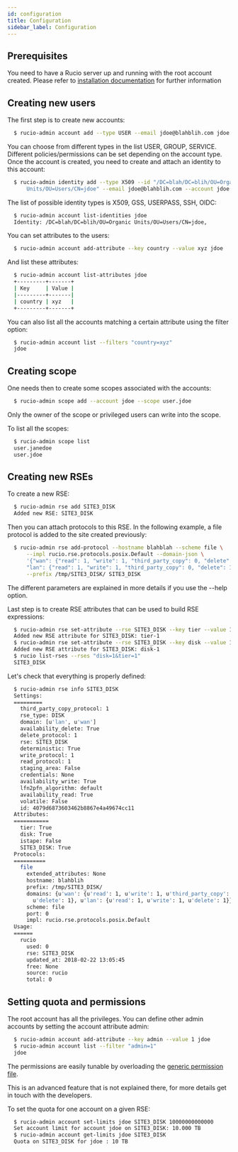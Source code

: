 ```yaml
---
id: configuration
title: Configuration
sidebar_label: Configuration
---
```


## Prerequisites

You need to have a Rucio server up and running with the root account
created. Please refer to [installation documentation](operator/installing_server.md) for
further information

## Creating new users

The first step is to create new accounts:

```bash
  $ rucio-admin account add --type USER --email jdoe@blahblih.com jdoe
```

You can choose from different types in the list USER, GROUP, SERVICE. Different
policies/permissions can be set depending on the account type.  Once the account
is created, you need to create and attach an identity to this account:

```bash
  $ rucio-admin identity add --type X509 --id "/DC=blah/DC=blih/OU=Organic \
      Units/OU=Users/CN=jdoe" --email jdoe@blahblih.com --account jdoe
```

The list of possible identity types is X509, GSS, USERPASS, SSH, OIDC:

```bash
  $ rucio-admin account list-identities jdoe
  Identity: /DC=blah/DC=blih/OU=Organic Units/OU=Users/CN=jdoe,        type: X509
```

You can set attributes to the users:

```bash
  $ rucio-admin account add-attribute --key country --value xyz jdoe
```

And list these attributes:

```bash
  $ rucio-admin account list-attributes jdoe
  +---------+-------+
  | Key     | Value |
  |---------+-------|
  | country | xyz   |
  +---------+-------+
```

You can also list all the accounts matching a certain attribute using the filter
option:

```bash
  $ rucio-admin account list --filters "country=xyz"
  jdoe
```

## Creating scope

One needs then to create some scopes associated with the accounts:

```bash
  $ rucio-admin scope add --account jdoe --scope user.jdoe
```

Only the owner of the scope or privileged users can write into the scope.

To list all the scopes:

```bash
  $ rucio-admin scope list
  user.janedoe
  user.jdoe
```

## Creating new RSEs

To create a new RSE:

```bash
  $ rucio-admin rse add SITE3_DISK
  Added new RSE: SITE3_DISK
```

Then you can attach protocols to this RSE. In the following example, a file
protocol is added to the site created previously:

```bash
  $ rucio-admin rse add-protocol --hostname blahblah --scheme file \
      --impl rucio.rse.protocols.posix.Default --domain-json \
      '{"wan": {"read": 1, "write": 1, "third_party_copy": 0, "delete": 1}, \
      "lan": {"read": 1, "write": 1, "third_party_copy": 0, "delete": 1}}' \
      --prefix /tmp/SITE3_DISK/ SITE3_DISK
```

The different parameters are explained in more details if you use the --help
option.

Last step is to create RSE attributes that can be used to build RSE expressions:

```bash
  $ rucio-admin rse set-attribute --rse SITE3_DISK --key tier --value 1
  Added new RSE attribute for SITE3_DISK: tier-1
  $ rucio-admin rse set-attribute --rse SITE3_DISK --key disk --value 1
  Added new RSE attribute for SITE3_DISK: disk-1
  $ rucio list-rses --rses "disk=1&tier=1"
  SITE3_DISK
```

Let's check that everything is properly defined:

```bash
  $ rucio-admin rse info SITE3_DISK
  Settings:
  =========
    third_party_copy_protocol: 1
    rse_type: DISK
    domain: [u'lan', u'wan']
    availability_delete: True
    delete_protocol: 1
    rse: SITE3_DISK
    deterministic: True
    write_protocol: 1
    read_protocol: 1
    staging_area: False
    credentials: None
    availability_write: True
    lfn2pfn_algorithm: default
    availability_read: True
    volatile: False
    id: 4079d6873603462b8867e4a49674cc11
  Attributes:
  ===========
    tier: True
    disk: True
    istape: False
    SITE3_DISK: True
  Protocols:
  ==========
    file
      extended_attributes: None
      hostname: blahblih
      prefix: /tmp/SITE3_DISK/
      domains: {u'wan': {u'read': 1, u'write': 1, u'third_party_copy': 0, \
        u'delete': 1}, u'lan': {u'read': 1, u'write': 1, u'delete': 1}}
      scheme: file
      port: 0
      impl: rucio.rse.protocols.posix.Default
  Usage:
  ======
    rucio
      used: 0
      rse: SITE3_DISK
      updated_at: 2018-02-22 13:05:45
      free: None
      source: rucio
      total: 0
```

## Setting quota and permissions

The root account has all the privileges. You can define other admin accounts by
setting the account attribute admin:

```bash
  $ rucio-admin account add-attribute --key admin --value 1 jdoe
  $ rucio-admin account list --filter "admin=1"
  jdoe
```

The permissions are easily tunable by overloading the [generic permission file](https://github.com/rucio/rucio/blob/master/lib/rucio/core/permission/generic.py).

This is an advanced feature that is not explained there, for more details get in
touch with the developers.

To set the quota for one account on a given RSE:

```bash
  $ rucio-admin account set-limits jdoe SITE3_DISK 10000000000000
  Set account limit for account jdoe on SITE3_DISK: 10.000 TB
  $ rucio-admin account get-limits jdoe SITE3_DISK
  Quota on SITE3_DISK for jdoe : 10 TB
```
